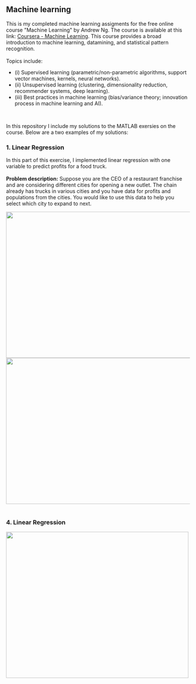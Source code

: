 ## Machine learning

This is my completed machine learning assigments for the free online course "Machine Learning" by Andrew Ng. 
The course is available at this link: [Coursera - Machine Learning](https://www.coursera.org/learn/machine-learning?).
This course provides a broad introduction to machine learning, datamining, and statistical pattern recognition.
<br/>
<br/>
Topics include: 
- (i) Supervised learning (parametric/non-parametric algorithms, support vector machines, kernels, neural networks). 
- (ii) Unsupervised learning (clustering, dimensionality reduction, recommender systems, deep learning). 
- (iii) Best practices in machine learning (bias/variance theory; innovation process in machine learning and AI). 

<br/>

In this repository I include my solutions to the MATLAB exersies on the course. Below are a two examples of my solutions:
<br/>

### 1. Linear Regression

In this part of this exercise, I implemented linear regression with one variable to predict profits for a food truck. 
<br/><br/>
**Problem description:** Suppose you are the CEO of a restaurant franchise and are considering different cities for opening a new outlet. The chain already has trucks in various cities and you have data for profits and populations from the cities. You would like to use this data to help you select which city to expand to next.


<img src="https://user-images.githubusercontent.com/72145252/131322454-a591789f-2541-48d4-8ce5-4a264df40ff4.png" width="600" height="400">

<img src="https://user-images.githubusercontent.com/72145252/131322705-2c519173-617c-4bef-9c53-2f6b73752a6f.png" width="800" height="400">

<br/>
<br/>

### 4. Linear Regression

<img src="https://user-images.githubusercontent.com/72145252/131326518-49f7629e-6099-4bd1-b101-517f8c7fc47b.png" width="500" height="400">


